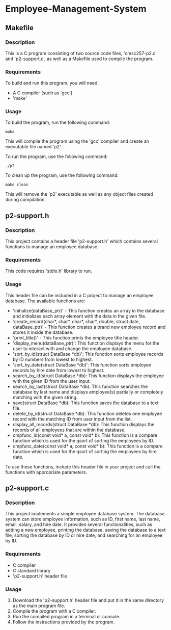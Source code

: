 # Employee-Management-System
## Makefile 
### Description 
This is a C program consisting of two source code files, 'cmsc257-p2.c' and 'p2-support.c', as well as a Makefile used to compile the program. 

### Requirements 
To build and run this program, you will need:

- A C compiler (such as 'gcc')
- 'make'

### Usage 
To build the program, run the following command:
```
make
```
This will compile the program using the 'gcc' compiler and create an executable file named 'p2'.

To run the program, use the following command:
```
./p2
```
To clean up the program, use the following command:

```
make clean 
```
This will remove the 'p2' executable as well as any object files created during compilation.

## p2-support.h
### Description
This project contains a header file 'p2-support.h' which contains several functions to manage an employee database.

### Requirements 
This code requires 'stdio.h' library to run.

### Usage
This header file can be included in a C project to manage an employee database. The available functions are:

- 'initialize(dataBase_ptr)' - This function creates an array in the database and initializes each array element with the data in the given file.
- 'create_record(char*, char*, char*, char*, double, struct date, dataBase_ptr)' - This function creates a brand new employee record and stores it inside the database.
- 'print_title()' - This function prints the employee title header.
- 'display_menu(dataBase_ptr)': This function displays the menu for the user to interact with and change the employee database.
- 'sort_by_id(struct DataBase *db)': This function sorts employee records by ID numbers from lowest to highest.
- 'sort_by_date(struct DataBase *db)': This function sorts employee records by hire date from lowest to highest.
- search_by_id(struct DataBase *db): This function displays the employee with the given ID from the user input.
- search_by_last(struct DataBase *db): This function searches the database by last name and displays employee(s) partially or completely matching with the given string.
- save(struct DataBase *db): This function saves the database to a text file.
- delete_by_id(struct DataBase *db): This function deletes one employee record with the matching ID from user input from the list.
- display_all_records(struct DataBase *db): This function displays the records of all employees that are within the database.
- cmpfunc_id(const void* a, const void* b): This function is a compare function which is used for the qsort of sorting the employees by ID.
- cmpfunc_date(const void* a, const void* b): This function is a compare function which is used for the qsort of sorting the employees by hire date.

To use these functions, include this header file in your project and call the functions with appropriate parameters.

## p2-support.c
### Description 
This project implements a simple employee database system. The database system can store employee information, such as ID, first name, last name, email, salary, and hire date. It provides several functionalities, such as adding a new employee, printing the database, saving the database to a text file, sorting the database by ID or hire date, and searching for an employee by ID.

### Requirements 
- C compiler
- C standard library
- 'p2-support.h' header file


### Usage
1. Download the 'p2-support.h' header file and put it in the same directory as the main program file.
2. Compile the program with a C compiler.
3. Run the compiled program in a terminal or console.
4. Follow the instructions provided by the program.

